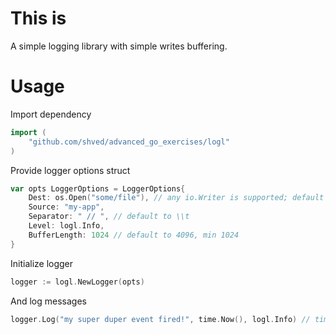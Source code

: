 # This is

A simple logging library with simple writes buffering.

# Usage

Import dependency

```go
import (
	"github.com/shved/advanced_go_exercises/logl"
)
```

Provide logger options struct
```go
var opts LoggerOptions = LoggerOptions{
	Dest: os.Open("some/file"), // any io.Writer is supported; default to stdout
	Source: "my-app",
	Separator: " // ", // default to \\t
	Level: logl.Info,
	BufferLength: 1024 // default to 4096, min 1024
}
```

Initialize logger
```go
logger := logl.NewLogger(opts)
```

And log messages
```go
logger.Log("my super duper event fired!", time.Now(), logl.Info) // time will be casted to UTC
```
